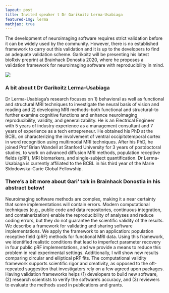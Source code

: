 ```yaml
---
layout: post
title: Invited speaker t Dr Garikoitz Lerma-Usabiaga
featured-img: lerma
mathjax: true
---
```


The development of neuroimaging software requires strict validation before it can be widely used by the community. However, there is no established framework to carry out this validation and it is up to the developers to find an adequate validation scheme. Garikoitz will be presenting his latest bioRxiv preprint at Brainhack Donostia 2020,  where he proposes a validation framework for neuroimaging software with reproducibility in mind.


![](https://brainhack-donostia.github.io/assets/img/posts/lerma.jpg)

### A bit about t Dr Garikoitz Lerma-Usabiaga

Dr Lerma-Usabiaga’s research focuses on 1) behavioral as well as functional and structural MRI techniques to investigate the neural basis of vision and reading and 2) developing MRI methods–both functional and structural–to further examine cognitive functions and enhance neuroimaging reproducibility, validity, and generalizability. He is an Electrical Engineer with 5 years of industry experience as a management consultant and 7 years of experience as a tech entrepreneur. He obtained his PhD at the BCBL on characterizing the involvement of ventral occipitotemporal cortex in word recognition using multimodal MRI techniques. After his PhD, he joined Prof Brian Wandell at Stanford University for 3 years of postdoctoral studies, to work on advanced diffusion MRI methods, population receptive fields (pRF), MRI biomarkers, and single-subject quantification. Dr Lerma-Usabiaga is currently affiliated to the BCBL in his third year of the Marie Skłodowska-Curie Global Fellowship.


### There’s a bit more about Gari’ talk in Brainhack Donostia in his abstract below!

Neuroimaging software methods are complex, making it a near certainty that some implementations will contain errors. Modern computational techniques (e.g., public code and data repositories, continuous integration, and containerization) enable the reproducibility of analyses and reduce coding errors, but they do not guarantee the scientific validity of the results.
We describe a framework for validating and sharing software implementations. We apply the framework to an application: population receptive field (pRF) methods for functional MRI data. Using this framework, we identified realistic conditions that lead to imperfect parameter recovery in four public pRF implementations, and we provide a means to reduce this problem in real experimental settings. Additionally, I will show new results comparing circular and elliptical pRF fits.
The computational validity framework supports scientific rigor and creativity, as opposed to the oft-repeated suggestion that investigators rely on a few agreed upon packages. Having validation frameworks helps (1) developers to build new software, (2) research scientists to verify the software’s accuracy, and (3) reviewers to evaluate the methods used in publications and grants.
